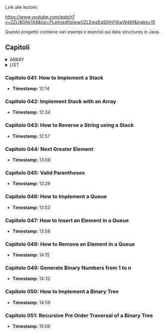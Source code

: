 Link alle lezioni:

https://www.youtube.com/watch?v=2ZLl8GAk1X4&list=PLeitvsdfIzlwwOZLEmzEqS0jH7i6wW4Af&index=15

Questo progetto contiene vari esempi e esercizi sui data structures in Java.

## Capitoli

<details>
  <summary>ARRAY</summary>

#### Capitolo 001: One Dimensional Array
- **Timestamp:** 03:01

#### Capitolo 002: Remove Even Integers from an Array
- **Timestamp:** 03:06

#### Capitolo 003: Reverse an Array
- **Timestamp:** 04:03

#### Capitolo 004: Find Minimum Value in Array
- **Timestamp:** 02:16

#### Capitolo 005: Find Second Maximum Value in Array
- **Timestamp:** 02:28

#### Capitolo 006: Move All Zero to End of Array
- **Timestamp:** 02:41

#### Capitolo 007: How to Resize an Array in Java
- **Timestamp:** 03:20

#### Capitolo 008: Find the Missing Number in Array
- **Timestamp:** 03:17

#### Capitolo 009: Is String Palindrome
- **Timestamp:** 03:34

</details>

<details>
  <summary>LIST</summary>

<details>
    <summary>SINGLY LINKED LIST</summary>

#### Capitolo 010: How to Create a Singly Linked List
- **Timestamp:**  03:53

#### Capitolo 011: How to Print Elements of a Singly Linked List
- **Timestamp:** 04:03

#### Capitolo 012: How to Find Length of a Singly Linked List
- **Timestamp:** 04:13

#### Capitolo 013: How to Insert Node at the Beginning of a Singly Linked List
- **Timestamp:** 04:23

#### Capitolo 014: How to Insert Node at the End of a Singly Linked List
- **Timestamp:** 04:32

#### Capitolo 015: How to Insert Node at a Given Position
- **Timestamp:** 04:47

#### Capitolo 016: Delete First Node of a Singly Linked List
- **Timestamp:** 05:16

#### Capitolo 017: Delete Last Node of a Singly Linked List
- **Timestamp:** 05:29

#### Capitolo 018: Delete Node at Given Position
- **Timestamp:** 05:48

#### Capitolo 019: How to Search an Element in a Singly Linked List
- **Timestamp:** 06:12

#### Capitolo 020: How to Reverse a Singly Linked List
- **Timestamp:** 06:22

#### Capitolo 021: Remove Duplicates from a Sorted Singly Linked List
- **Timestamp:** 06:33

#### Capitolo 022: How to Remove Duplicates from a Sorted Singly Linked List
- **Timestamp:** 06:46

#### Capitolo 023: How to Detect a Loop in a Singly Linked List
- **Timestamp:** 07:09

#### Capitolo 024: How to Detect a Loop in a Singly Linked List
- **Timestamp:** 07:20

#### Capitolo 025: How to Find Start of Loop in a Singly Linked List
- **Timestamp:** 07:37

#### Capitolo 026: How to Remove Loop in a Singly Linked List
- **Timestamp:** 07:53

#### Capitolo 027: Merge Two Sorted Singly Linked Lists
- **Timestamp:** 08:37

#### Capitolo 028: Add Two Numbers Represented by Linked Lists
- **Timestamp:** 09:17

#### Capitolo 029: How to Implement Doubly Linked List
- **Timestamp:** 09:46

</details>

<details>
    <summary>DOUBLY LINKED LIST</summary>

#### Capitolo 030: Insert Node at the Beginning of a Doubly Linked List
- **Timestamp:** 09:52

#### Capitolo 031: Insert Node at the End of a Doubly Linked List
- **Timestamp:** 10:05

#### Capitolo 032: Delete First Node of a Doubly Linked List
- **Timestamp:** 10:15

#### Capitolo 033: Delete Last Node of a Doubly Linked List
- **Timestamp:** 10:26

#### Capitolo 034: How to Implement a Circular Singly Linked List
- **Timestamp:** 11:03

#### Capitolo 035: How to Traverse and Print a Circular Singly Linked List
- **Timestamp:** 11:11

</details>

<details>
    <summary>CIRCULAR SINGLY LINKED LIST</summary>

#### Capitolo 036: How to Insert a Node at the Beginning of a Circular Singly Linked List
- **Timestamp:** 11:23

#### Capitolo 037: How to Insert a Node at the End of a Circular Singly Linked List
- **Timestamp:** 11:37

#### Capitolo 038: How to Delete First Node from a Circular Singly Linked List
- **Timestamp:** 11:52

#### Capitolo 039: How to Delete Last Node from a Circular Singly Linked List
- **Timestamp:** 12:01

#### Capitolo 040: How to Remove First Node from a Circular Singly Linked List
- **Timestamp:** 12:14

</details>
</details>


### Capitolo 041: How to Implement a Stack
- **Timestamp:** 12:14

### Capitolo 042: Implement Stack with an Array
- **Timestamp:** 12:34

### Capitolo 043: How to Reverse a String using a Stack
- **Timestamp:** 12:57

### Capitolo 044: Next Greater Element
- **Timestamp:** 13:08

### Capitolo 045: Valid Parentheses
- **Timestamp:** 13:29

### Capitolo 046: How to Implement a Queue
- **Timestamp:** 13:53

### Capitolo 047: How to Insert an Element in a Queue
- **Timestamp:** 13:58

### Capitolo 048: How to Remove an Element in a Queue
- **Timestamp:** 14:15

### Capitolo 049: Generate Binary Numbers from 1 to n
- **Timestamp:** 14:32

### Capitolo 050: How to Implement a Binary Tree
- **Timestamp:** 14:59

### Capitolo 051: Recursive Pre Order Traversal of a Binary Tree
- **Timestamp:** 15:06
